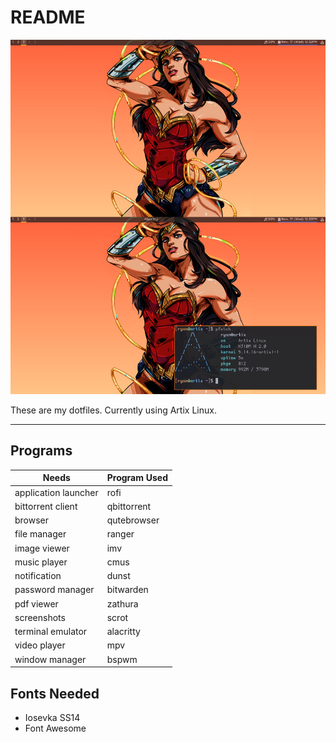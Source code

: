 # README

![](screenshot.jpg)

These are my dotfiles. Currently using Artix Linux.

---

## Programs
| Needs | Program Used |
|-------|--------------|
|application launcher|rofi|
|bittorrent client|qbittorrent|
|browser|qutebrowser|
|file manager|ranger|
|image viewer|imv|
|music player|cmus|
|notification|dunst|
|password manager|bitwarden|
|pdf viewer|zathura|
|screenshots|scrot|
|terminal emulator|alacritty|
|video player|mpv|
|window manager|bspwm|

## Fonts Needed
- Iosevka SS14
- Font Awesome
